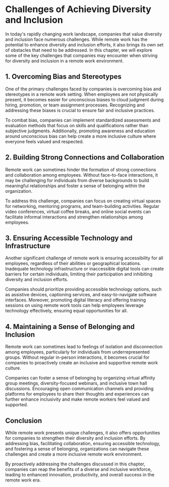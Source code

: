 # Challenges of Achieving Diversity and Inclusion

In today's rapidly changing work landscape, companies that value diversity and inclusion face numerous challenges. While remote work has the potential to enhance diversity and inclusion efforts, it also brings its own set of obstacles that need to be addressed. In this chapter, we will explore some of the key challenges that companies may encounter when striving for diversity and inclusion in a remote work environment.

## 1\. Overcoming Bias and Stereotypes

One of the primary challenges faced by companies is overcoming bias and stereotypes in a remote work setting. When employees are not physically present, it becomes easier for unconscious biases to cloud judgment during hiring, promotion, or team assignment processes. Recognizing and addressing these biases is crucial to ensure fair and inclusive practices.

To combat bias, companies can implement standardized assessments and evaluation methods that focus on skills and qualifications rather than subjective judgments. Additionally, promoting awareness and education around unconscious bias can help create a more inclusive culture where everyone feels valued and respected.

## 2\. Building Strong Connections and Collaboration

Remote work can sometimes hinder the formation of strong connections and collaboration among employees. Without face-to-face interactions, it may be challenging for individuals from diverse backgrounds to build meaningful relationships and foster a sense of belonging within the organization.

To address this challenge, companies can focus on creating virtual spaces for networking, mentoring programs, and team-building activities. Regular video conferences, virtual coffee breaks, and online social events can facilitate informal interactions and strengthen relationships among employees.

## 3\. Ensuring Accessible Technology and Infrastructure

Another significant challenge of remote work is ensuring accessibility for all employees, regardless of their abilities or geographical locations. Inadequate technology infrastructure or inaccessible digital tools can create barriers for certain individuals, limiting their participation and inhibiting diversity and inclusion efforts.

Companies should prioritize providing accessible technology options, such as assistive devices, captioning services, and easy-to-navigate software interfaces. Moreover, promoting digital literacy and offering training sessions on using remote work tools can help employees leverage technology effectively, ensuring equal opportunities for all.

## 4\. Maintaining a Sense of Belonging and Inclusion

Remote work can sometimes lead to feelings of isolation and disconnection among employees, particularly for individuals from underrepresented groups. Without regular in-person interactions, it becomes crucial for companies to proactively create an inclusive and supportive remote work culture.

Companies can foster a sense of belonging by organizing virtual affinity group meetings, diversity-focused webinars, and inclusive town hall discussions. Encouraging open communication channels and providing platforms for employees to share their thoughts and experiences can further enhance inclusivity and make remote workers feel valued and supported.

## Conclusion

While remote work presents unique challenges, it also offers opportunities for companies to strengthen their diversity and inclusion efforts. By addressing bias, facilitating collaboration, ensuring accessible technology, and fostering a sense of belonging, organizations can navigate these challenges and create a more inclusive remote work environment.

By proactively addressing the challenges discussed in this chapter, companies can reap the benefits of a diverse and inclusive workforce, leading to enhanced innovation, productivity, and overall success in the remote work era.
